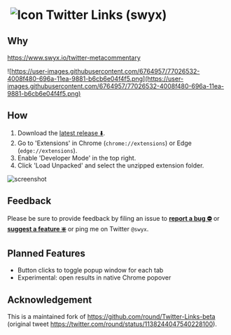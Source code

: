 # &nbsp;![Icon](https://raw.githubusercontent.com/round/Twitter-Links-beta/master/icon32.png) Twitter Links (swyx)

## Why

https://www.swyx.io/twitter-metacommentary

![https://user-images.githubusercontent.com/6764957/77026532-4008f480-696a-11ea-9881-b6cb6e04f4f5.png](https://user-images.githubusercontent.com/6764957/77026532-4008f480-696a-11ea-9881-b6cb6e04f4f5.png)

## How

1. Download the [latest release ⬇️](https://github.com/sw-yx/Twitter-Links-beta/releases).
2. Go to 'Extensions' in Chrome (`chrome://extensions`) or Edge (`edge://extensions`).
3. Enable 'Developer Mode' in the top right.
4. Click 'Load Unpacked' and select the unzipped extension folder.

![screenshot](https://camo.githubusercontent.com/edc65aa854e00ac2021a8bda200bc7b606a6ed14/68747470733a2f2f692e696d6775722e636f6d2f786463686451612e706e67)

## Feedback

Please be sure to provide feedback by filing an issue to **[report a bug ⛔️](https://github.com/sw-yx/Twitter-Links-beta/issues/new?labels=⛔%EF%B8%8Fbug&template=bug.md)** or **[suggest a feature ❇️](https://github.com/sw-yx/Twitter-Links-beta/issues/new?labels=❇%EF%B8%8F%20feature&template=feature.md)** or ping me on Twitter `@swyx`.

## Planned Features

* Button clicks to toggle popup window for each tab
* Experimental: open results in native Chrome popover

## Acknowledgement

This is a maintained fork of https://github.com/round/Twitter-Links-beta (original tweet https://twitter.com/round/status/1138244047540228100).
